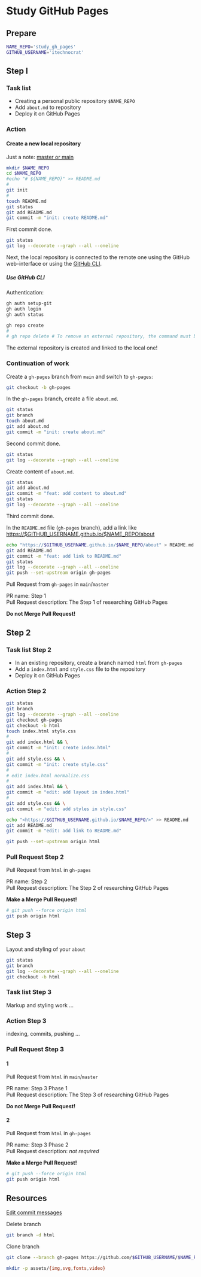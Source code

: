 # Study GitHub Pages

## Prepare

```sh
NAME_REPO='study_gh_pages'
GITHUB_USERNAME='itechnocrat'
```

## Step I

### Task list

- Creating a personal public repository `$NAME_REPO`
- Add `about.md` to repository
- Deploy it on GitHub Pages

### Action

#### Create a new local repository

Just a note: [master or main](https://github.com/settings/repositories)

```sh
mkdir $NAME_REPO
cd $NAME_REPO
#echo "# ${NAME_REPO}" >> README.md
#
git init
#
touch README.md
git status
git add README.md
git commit -m "init: create README.md"
```

First commit done.

```sh
git status
git log --decorate --graph --all --oneline
```

Next, the local repository is connected to the remote one using the GitHub web-interface or using the [GitHub CLI](https://cli.github.com/).

##### Use GitHub CLI

Authentication:

```sh
gh auth setup-git
gh auth login
gh auth status
```

```sh
gh repo create
#
# gh repo delete # To remove an external repository, the command must be given in the project directory
```

The external repository is created and linked to the local one!

### Continuation of work

Create a `gh-pages` branch from `main` and switch to `gh-pages`:

```sh
git checkout -b gh-pages
```

In the `gh-pages` branch, create a file `about.md`.

```sh
git status
git branch
touch about.md
git add about.md
git commit -m "init: create about.md"
```

Second commit done.

```sh
git status
git log --decorate --graph --all --oneline
```

Create content of `about.md`.

```sh
git status
git add about.md
git commit -m "feat: add content to about.md"
git status
git log --decorate --graph --all --oneline
```

Third commit done.

In the `README.md` file (`gh-pages` branch), add a link like <https://$GITHUB_USERNAME.github.io/$NAME_REPO/about>

```sh
echo "https://$GITHUB_USERNAME.github.io/$NAME_REPO/about" > README.md
git add README.md
git commit -m "feat: add link to README.md"
git status
git log --decorate --graph --all --oneline
git push --set-upstream origin gh-pages
```

Pull Request from `gh-pages` in `main`/`master`

PR name: Step 1  
Pull Request description: The Step 1 of researching GitHub Pages

__Do not Merge Pull Request!__

## Step 2

### Task list Step 2

- In an existing repository, create a branch named `html` from `gh-pages`
- Add a `index.html` and `style.css` file to the repository
- Deploy it on GitHub Pages

### Action Step 2

```sh
git status
git branch
git log --decorate --graph --all --oneline
git checkout gh-pages
git checkout -b html
touch index.html style.css
#
git add index.html && \
git commit -m "init: create index.html"
#
git add style.css && \
git commit -m "init: create style.css"
#
# edit index.html normalize.css
#
git add index.html && \
git commit -m "edit: add layout in index.html"
#
git add style.css && \
git commit -m "edit: add styles in style.css"

echo "<https://$GITHUB_USERNAME.github.io/$NAME_REPO/>" >> README.md
git add README.md
git commit -m "edit: add link to README.md"

git push --set-upstream origin html
```

### Pull Request Step 2

Pull Request from `html` in `gh-pages`

PR name: Step 2  
Pull Request description: The Step 2 of researching GitHub Pages

__Make a Merge Pull Request!__

```sh
# git push --force origin html
git push origin html
```

## Step 3

Layout and styling of your `about`

```sh
git status
git branch
git log --decorate --graph --all --oneline
git checkout -b html
```

### Task list Step 3

Markup and styling work ...  

### Action Step 3

indexing, commits, pushing ...

### Pull Request Step 3

#### 1

Pull Request from `html` in `main`/`master`

PR name: Step 3 Phase 1  
Pull Request description: The Step 3 of researching GitHub Pages

__Do not Merge Pull Request!__

#### 2

Pull Request from `html` in `gh-pages`

PR name: Step 3 Phase 2  
Pull Request description: *not required*

__Make a Merge Pull Request!__

```sh
# git push --force origin html
git push origin html
```

## Resources

[Edit commit messages](https://docs.github.com/en/pull-requests/committing-changes-to-your-project/creating-and-editing-commits/changing-a-commit-message#amending-older-or-multiple-commit-messages)

Delete branch

```sh
git branch -d html
```

Clone branch

```sh
git clone --branch gh-pages https://github.com/$GITHUB_USERNAME/$NAME_REPO
```

```sh
mkdir -p assets/{img,svg,fonts,video}
```
